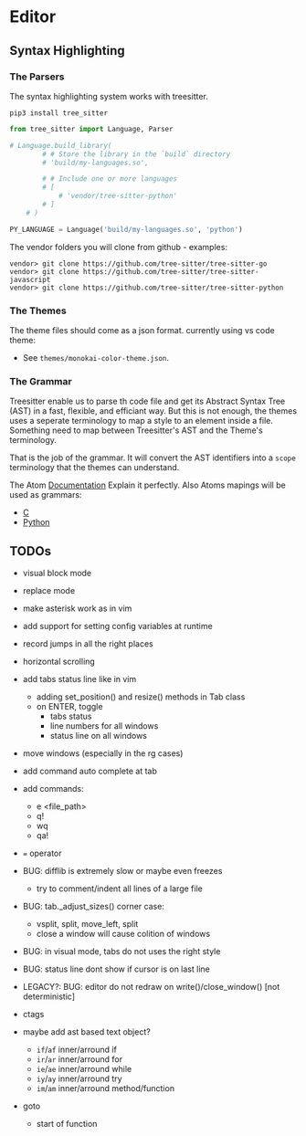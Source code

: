 # Editor

## Syntax Highlighting

### The Parsers
The syntax highlighting system works with treesitter.

`pip3 install tree_sitter`

```python
from tree_sitter import Language, Parser

# Language.build_library(
        # # Store the library in the `build` directory
        # 'build/my-languages.so',

        # # Include one or more languages
        # [
            # 'vendor/tree-sitter-python'
        # ]
    # )

PY_LANGUAGE = Language('build/my-languages.so', 'python')
```

The vendor folders you will clone from github - examples:

```
vendor> git clone https://github.com/tree-sitter/tree-sitter-go
vendor> git clone https://github.com/tree-sitter/tree-sitter-javascript
vendor> git clone https://github.com/tree-sitter/tree-sitter-python
```

### The Themes

The theme files should come as a json format. currently using vs code theme:
- See `themes/monokai-color-theme.json`.

### The Grammar

Treesitter enable us to parse th code file and get its Abstract Syntax Tree
(AST) in a fast, flexible, and efficiant way. But this is not enough, the
themes uses a seperate terminology to map a style to an element inside a file.
Something need to map between Treesitter's AST and the Theme's terminology.

That is the job of the grammar. It will convert the AST identifiers into a
`scope` terminology that the themes can understand.

The Atom
[Documentation](https://flight-manual.atom.io/hacking-atom/sections/creating-a-grammar/)
Explain it perfectly. Also Atoms mapings will be used as grammars:

- [C](https://raw.githubusercontent.com/atom/language-c/master/grammars/tree-sitter-c.cson)
- [Python](https://raw.githubusercontent.com/atom/language-python/master/grammars/tree-sitter-python.cson)

## TODOs
- visual block mode
- replace mode
- make asterisk work as <cword> in vim
- add support for setting config variables at runtime
- record jumps in all the right places

- horizontal scrolling
- add tabs status line like in vim
    - adding set_position() and resize() methods in Tab class
    - on ENTER, toggle
        - tabs status
        - line numbers for all windows
        - status line on all windows
- move windows (especially in the rg cases)
- add command auto complete at tab
- add commands:
    - e <file_path>
    - q!
    - wq
    - qa!

- `=` operator

- BUG: difflib is extremely slow or maybe even freezes
    - try to comment/indent all lines of a large file
- BUG: tab._adjust_sizes() corner case:
    - vsplit, split, move_left, split
    - close a window will cause colition of windows
- BUG: in visual mode, tabs do not uses the right style
- BUG: status line dont show if cursor is on last line

- LEGACY?: BUG: editor do not redraw on write()/close_window() [not deterministic]

- ctags
- maybe add ast based text object?
    - `if`/`af` inner/arround if
    - `ir`/`ar` inner/arround for
    - `ie`/`ae` inner/arround while
    - `iy`/`ay` inner/arround try
    - `im`/`am` inner/arround method/function
- goto
    - start of function

